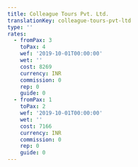 ```yaml
---
title: Colleague Tours Pvt. Ltd.
translationKey: colleague-tours-pvt-ltd
type: ''
rates:
  - fromPax: 3
    toPax: 4
    wef: '2019-10-01T00:00:00'
    wet: ''
    cost: 8269
    currency: INR
    commission: 0
    rep: 0
    guide: 0
  - fromPax: 1
    toPax: 2
    wef: '2019-10-01T00:00:00'
    wet: ''
    cost: 7166
    currency: INR
    commission: 0
    rep: 0
    guide: 0
---
```







